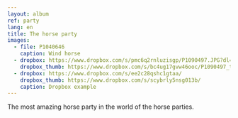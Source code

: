 ```yaml
---
layout: album
ref: party
lang: en
title: The horse party
images:
  - file: P1040646
    caption: Wind horse
  - dropbox: https://www.dropbox.com/s/pmc6q2rnluzisgp/P1090497.JPG?dl=0
    dropbox_thumb: https://www.dropbox.com/s/bc4ug17gvw46ooc/P1090497_tn.jpg?dl=0
  - dropbox: https://www.dropbox.com/s/ee2c28qshc1gtaa/
    dropbox_thumb: https://www.dropbox.com/s/scybrly5nsg013b/
    caption: Dropbox example
---
```


The most amazing horse party in the world of the horse parties.

